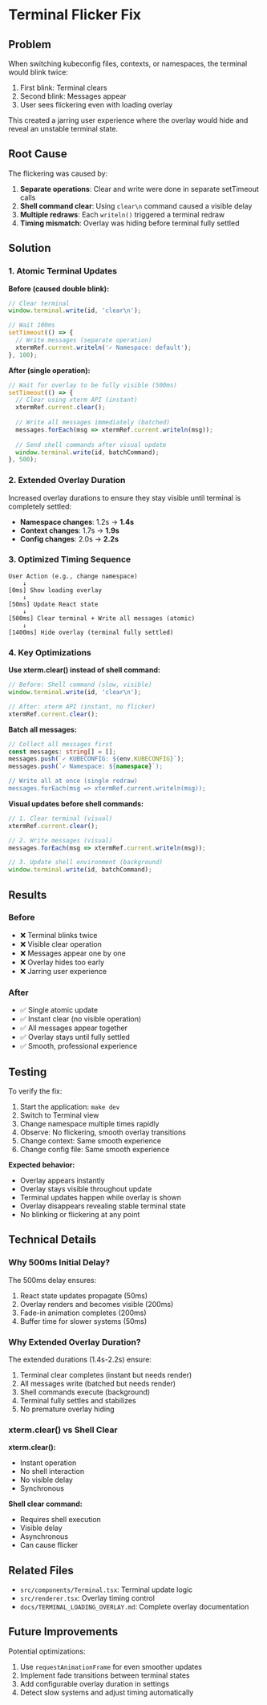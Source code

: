 # Terminal Flicker Fix

## Problem

When switching kubeconfig files, contexts, or namespaces, the terminal would blink twice:
1. First blink: Terminal clears
2. Second blink: Messages appear
3. User sees flickering even with loading overlay

This created a jarring user experience where the overlay would hide and reveal an unstable terminal state.

## Root Cause

The flickering was caused by:
1. **Separate operations**: Clear and write were done in separate setTimeout calls
2. **Shell command clear**: Using `clear\n` command caused a visible delay
3. **Multiple redraws**: Each `writeln()` triggered a terminal redraw
4. **Timing mismatch**: Overlay was hiding before terminal fully settled

## Solution

### 1. Atomic Terminal Updates

**Before (caused double blink):**
```typescript
// Clear terminal
window.terminal.write(id, 'clear\n');

// Wait 100ms
setTimeout(() => {
  // Write messages (separate operation)
  xtermRef.current.writeln('✓ Namespace: default');
}, 100);
```

**After (single operation):**
```typescript
// Wait for overlay to be fully visible (500ms)
setTimeout(() => {
  // Clear using xterm API (instant)
  xtermRef.current.clear();
  
  // Write all messages immediately (batched)
  messages.forEach(msg => xtermRef.current.writeln(msg));
  
  // Send shell commands after visual update
  window.terminal.write(id, batchCommand);
}, 500);
```

### 2. Extended Overlay Duration

Increased overlay durations to ensure they stay visible until terminal is completely settled:

- **Namespace changes**: 1.2s → **1.4s**
- **Context changes**: 1.7s → **1.9s**
- **Config changes**: 2.0s → **2.2s**

### 3. Optimized Timing Sequence

```
User Action (e.g., change namespace)
    ↓
[0ms] Show loading overlay
    ↓
[50ms] Update React state
    ↓
[500ms] Clear terminal + Write all messages (atomic)
    ↓
[1400ms] Hide overlay (terminal fully settled)
```

### 4. Key Optimizations

**Use xterm.clear() instead of shell command:**
```typescript
// Before: Shell command (slow, visible)
window.terminal.write(id, 'clear\n');

// After: xterm API (instant, no flicker)
xtermRef.current.clear();
```

**Batch all messages:**
```typescript
// Collect all messages first
const messages: string[] = [];
messages.push(`✓ KUBECONFIG: ${env.KUBECONFIG}`);
messages.push(`✓ Namespace: ${namespace}`);

// Write all at once (single redraw)
messages.forEach(msg => xtermRef.current.writeln(msg));
```

**Visual updates before shell commands:**
```typescript
// 1. Clear terminal (visual)
xtermRef.current.clear();

// 2. Write messages (visual)
messages.forEach(msg => xtermRef.current.writeln(msg));

// 3. Update shell environment (background)
window.terminal.write(id, batchCommand);
```

## Results

### Before
- ❌ Terminal blinks twice
- ❌ Visible clear operation
- ❌ Messages appear one by one
- ❌ Overlay hides too early
- ❌ Jarring user experience

### After
- ✅ Single atomic update
- ✅ Instant clear (no visible operation)
- ✅ All messages appear together
- ✅ Overlay stays until fully settled
- ✅ Smooth, professional experience

## Testing

To verify the fix:

1. Start the application: `make dev`
2. Switch to Terminal view
3. Change namespace multiple times rapidly
4. Observe: No flickering, smooth overlay transitions
5. Change context: Same smooth experience
6. Change config file: Same smooth experience

**Expected behavior:**
- Overlay appears instantly
- Overlay stays visible throughout update
- Terminal updates happen while overlay is shown
- Overlay disappears revealing stable terminal state
- No blinking or flickering at any point

## Technical Details

### Why 500ms Initial Delay?

The 500ms delay ensures:
1. React state updates propagate (50ms)
2. Overlay renders and becomes visible (200ms)
3. Fade-in animation completes (200ms)
4. Buffer time for slower systems (50ms)

### Why Extended Overlay Duration?

The extended durations (1.4s-2.2s) ensure:
1. Terminal clear completes (instant but needs render)
2. All messages write (batched but needs render)
3. Shell commands execute (background)
4. Terminal fully settles and stabilizes
5. No premature overlay hiding

### xterm.clear() vs Shell Clear

**xterm.clear():**
- Instant operation
- No shell interaction
- No visible delay
- Synchronous

**Shell clear command:**
- Requires shell execution
- Visible delay
- Asynchronous
- Can cause flicker

## Related Files

- `src/components/Terminal.tsx`: Terminal update logic
- `src/renderer.tsx`: Overlay timing control
- `docs/TERMINAL_LOADING_OVERLAY.md`: Complete overlay documentation

## Future Improvements

Potential optimizations:
1. Use `requestAnimationFrame` for even smoother updates
2. Implement fade transitions between terminal states
3. Add configurable overlay duration in settings
4. Detect slow systems and adjust timing automatically

